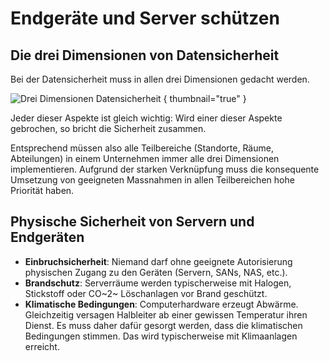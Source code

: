 # Endgeräte und Server schützen

## Die drei Dimensionen von Datensicherheit

Bei der Datensicherheit muss in allen drei Dimensionen gedacht werden.

![Drei Dimensionen Datensicherheit](datensicherheit_dimensionen.png) { thumbnail="true" }

Jeder dieser Aspekte ist gleich wichtig: Wird einer dieser Aspekte gebrochen, so bricht die Sicherheit zusammen.

Entsprechend müssen also alle Teilbereiche (Standorte, Räume, Abteilungen) in einem Unternehmen immer alle drei Dimensionen implementieren.
Aufgrund der starken Verknüpfung muss die konsequente Umsetzung von geeigneten Massnahmen in allen Teilbereichen hohe Priorität haben.

## Physische Sicherheit von Servern und Endgeräten

- **Einbruchsicherheit**: Niemand darf ohne geeignete Autorisierung physischen Zugang zu den Geräten (Servern, SANs, NAS, etc.).
- **Brandschutz**: Serverräume werden typischerweise mit Halogen, Stickstoff oder CO~2~ Löschanlagen vor Brand geschützt.
- **Klimatische Bedingungen**: Computerhardware erzeugt Abwärme. Gleichzeitig versagen Halbleiter ab einer gewissen Temperatur ihren Dienst. Es
  muss daher dafür gesorgt werden, dass die klimatischen Bedingungen stimmen. Das wird typischerweise mit Klimaanlagen erreicht.